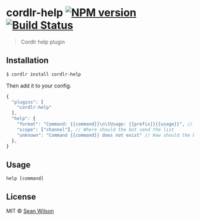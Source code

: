 # cordlr-help [![NPM version](https://badge.fury.io/js/cordlr-help.svg)](https://npmjs.org/package/cordlr-help) [![Build Status](https://travis-ci.org/seanc/cordlr-help.svg?branch=master)](https://travis-ci.org/seanc/cordlr-help)

> Cordlr help plugin

## Installation

```sh
$ cordlr install cordlr-help
```

Then add it to your config.

```js
{
  "plugins": [
    "cordlr-help"
  ],
  "help": {
    "format": "Command: {{command}}\n\tUsage: {{prefix}}{{usage}}", // How should the list be formatted
    "scope": ["channel"], // Where should the bot send the list
    "unknown": "Command {{command}} does not exist" // How should the bot respond if a specific command cannot be found
  },
}
```

## Usage

```
help [command]
```

## License

MIT © [Sean Wilson](https://imsean.me)
